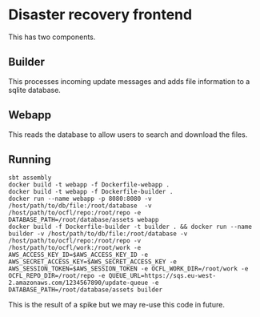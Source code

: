 # Disaster recovery frontend 

This has two components.

## Builder
This processes incoming update messages and adds file information to a sqlite database.

## Webapp
This reads the database to allow users to search and download the files.

## Running

```shell
sbt assembly
docker build -t webapp -f Dockerfile-webapp .
docker build -t webapp -f Dockerfile-builder .
docker run --name webapp -p 8080:8080 -v /host/path/to/db/file:/root/database  -v /host/path/to/ocfl/repo:/root/repo -e DATABASE_PATH=/root/database/assets webapp 
docker build -f Dockerfile-builder -t builder . && docker run --name builder -v /host/path/to/db/file:/root/database -v /host/path/to/ocfl/repo:/root/repo -v /host/path/to/ocfl/work:/root/work -e AWS_ACCESS_KEY_ID=$AWS_ACCESS_KEY_ID -e AWS_SECRET_ACCESS_KEY=$AWS_SECRET_ACCESS_KEY -e AWS_SESSION_TOKEN=$AWS_SESSION_TOKEN -e OCFL_WORK_DIR=/root/work -e OCFL_REPO_DIR=/root/repo -e QUEUE_URL=https://sqs.eu-west-2.amazonaws.com/1234567890/update-queue -e DATABASE_PATH=/root/database/assets builder
```

This is the result of a spike but we may re-use this code in future.